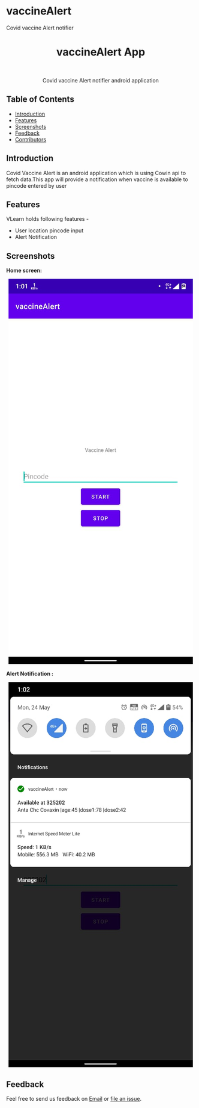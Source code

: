 # vaccineAlert
Covid vaccine Alert notifier

<h1 align="center"> vaccineAlert App </h1> <br>

<p align="center">
  Covid vaccine Alert notifier android application
</p>


## Table of Contents

- [Introduction](#introduction)
- [Features](#features)
- [Screenshots](#screenshots)
- [Feedback](#feedback)
- [Contributors](#contributors)


## Introduction

Covid Vaccine Alert is an android application which is using Cowin api to fetch data.This app will provide a notification when vaccine is available to pincode entered by user

## Features

VLearn holds following features -

* User location pincode input
* Alert Notification

## Screenshots

<strong> Home screen:</strong> 
<p align="center">
  <img src = "https://github.com/vivek0206/vaccineAlert/blob/master/app/src/main/res/drawable/home.jpeg">
</p>

<strong> Alert Notification :</strong>
<p align="center">
  <img src = "https://github.com/vivek0206/vaccineAlert/blob/master/app/src/main/res/drawable/alert_notification.jpeg">
</p>

## Feedback

Feel free to send us feedback on [Email](mailto:vickytinwal@gmail.com) or [file an issue](https://github.com/vivek0206/vaccineAlert/issues).




